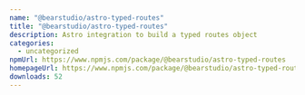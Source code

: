 ```yaml
---
name: "@bearstudio/astro-typed-routes"
title: "@bearstudio/astro-typed-routes"
description: Astro integration to build a typed routes object
categories:
  - uncategorized
npmUrl: https://www.npmjs.com/package/@bearstudio/astro-typed-routes
homepageUrl: https://www.npmjs.com/package/@bearstudio/astro-typed-routes
downloads: 52
---
```


